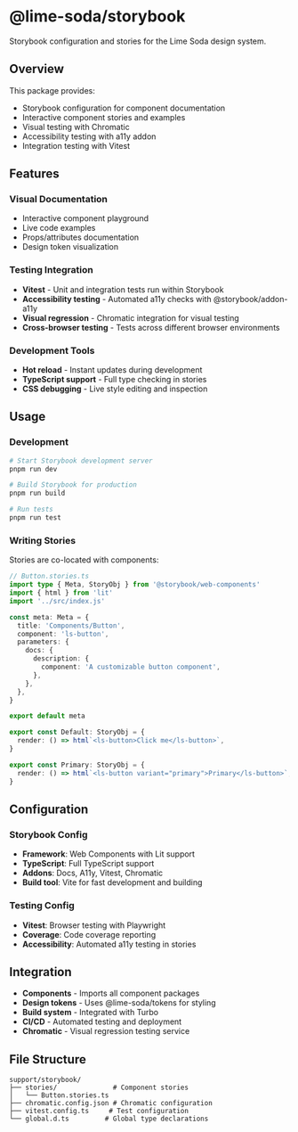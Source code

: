 # @lime-soda/storybook

Storybook configuration and stories for the Lime Soda design system.

## Overview

This package provides:

- Storybook configuration for component documentation
- Interactive component stories and examples
- Visual testing with Chromatic
- Accessibility testing with a11y addon
- Integration testing with Vitest

## Features

### Visual Documentation

- Interactive component playground
- Live code examples
- Props/attributes documentation
- Design token visualization

### Testing Integration

- **Vitest** - Unit and integration tests run within Storybook
- **Accessibility testing** - Automated a11y checks with @storybook/addon-a11y
- **Visual regression** - Chromatic integration for visual testing
- **Cross-browser testing** - Tests across different browser environments

### Development Tools

- **Hot reload** - Instant updates during development
- **TypeScript support** - Full type checking in stories
- **CSS debugging** - Live style editing and inspection

## Usage

### Development

```bash
# Start Storybook development server
pnpm run dev

# Build Storybook for production
pnpm run build

# Run tests
pnpm run test
```

### Writing Stories

Stories are co-located with components:

```ts
// Button.stories.ts
import type { Meta, StoryObj } from '@storybook/web-components'
import { html } from 'lit'
import '../src/index.js'

const meta: Meta = {
  title: 'Components/Button',
  component: 'ls-button',
  parameters: {
    docs: {
      description: {
        component: 'A customizable button component',
      },
    },
  },
}

export default meta

export const Default: StoryObj = {
  render: () => html`<ls-button>Click me</ls-button>`,
}

export const Primary: StoryObj = {
  render: () => html`<ls-button variant="primary">Primary</ls-button>`,
}
```

## Configuration

### Storybook Config

- **Framework**: Web Components with Lit support
- **TypeScript**: Full TypeScript support
- **Addons**: Docs, A11y, Vitest, Chromatic
- **Build tool**: Vite for fast development and building

### Testing Config

- **Vitest**: Browser testing with Playwright
- **Coverage**: Code coverage reporting
- **Accessibility**: Automated a11y testing in stories

## Integration

- **Components** - Imports all component packages
- **Design tokens** - Uses @lime-soda/tokens for styling
- **Build system** - Integrated with Turbo
- **CI/CD** - Automated testing and deployment
- **Chromatic** - Visual regression testing service

## File Structure

```
support/storybook/
├── stories/              # Component stories
│   └── Button.stories.ts
├── chromatic.config.json # Chromatic configuration
├── vitest.config.ts     # Test configuration
└── global.d.ts         # Global type declarations
```
